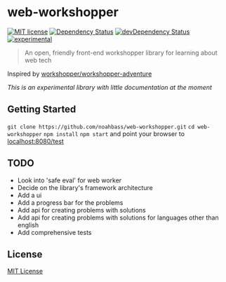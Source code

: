 # web-workshopper

[![MIT license](http://img.shields.io/badge/license-MIT-brightgreen.svg)](https://opensource.org/licenses/MIT)
[![Dependency Status](https://david-dm.org/noahbass/web-workshopper.svg)](https://david-dm.org/noahbass/web-workshopper)
[![devDependency Status](https://david-dm.org/noahbass/web-workshopper/dev-status.svg)](https://david-dm.org/noahbass/web-workshopper#info=devDependencies)
[![experimental](http://badges.github.io/stability-badges/dist/experimental.svg)](https://github.com/badges/stability-badges)

> An open, friendly front-end workshopper library for learning about web tech

Inspired by [workshopper/workshopper-adventure](https://github.com/workshopper/workshopper-adventure)

_This is an experimental library with little documentation at the moment_

## Getting Started

`git clone https://github.com/noahbass/web-workshopper.git`
`cd web-workshopper`
`npm install`
`npm start` and point your browser to [localhost:8080/test](http://localhost:8080/test/)

## TODO

* Look into 'safe eval' for web worker
* Decide on the library's framework architecture
* Add a ui
* Add a progress bar for the problems
* Add api for creating problems with solutions
* Add api for creating problems with solutions for languages other than english
* Add comprehensive tests

## License

[MIT License](LICENSE)
